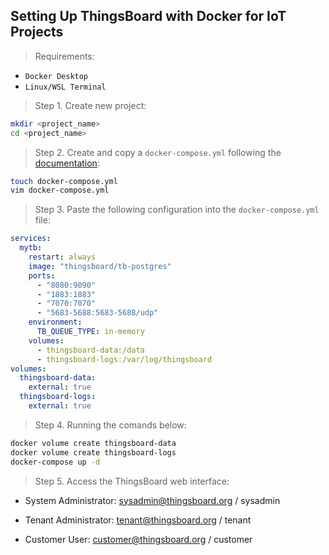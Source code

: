 ## Setting Up ThingsBoard with Docker for IoT Projects

> Requirements: 
- `Docker Desktop`
- `Linux/WSL Terminal`


> Step 1. Create new project:

```bash
mkdir <project_name>
cd <project_name>
```

> Step 2. Create and copy a `docker-compose.yml` following the [documentation](https://thingsboard.io/docs/user-guide/install/docker-windows/):

```bash
touch docker-compose.yml
vim docker-compose.yml
```

> Step 3. Paste the following configuration into the `docker-compose.yml` file:
```yml
services:
  mytb:
    restart: always
    image: "thingsboard/tb-postgres"
    ports:
      - "8080:9090"
      - "1883:1883"
      - "7070:7070"
      - "5683-5688:5683-5688/udp"
    environment:
      TB_QUEUE_TYPE: in-memory
    volumes:
      - thingsboard-data:/data
      - thingsboard-logs:/var/log/thingsboard
volumes:
  thingsboard-data:
    external: true
  thingsboard-logs:
    external: true
``` 


> Step 4. Running the comands below: 

```bash
docker volume create thingsboard-data
docker volume create thingsboard-logs
docker-compose up -d 
```

> Step 5. Access the ThingsBoard web interface:

- System Administrator: sysadmin@thingsboard.org / sysadmin

- Tenant Administrator:  tenant@thingsboard.org / tenant

- Customer User: customer@thingsboard.org / customer


